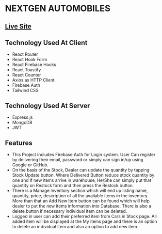 # NEXTGEN AUTOMOBILES

## [Live Site](https://nextgen-automobiles.web.app)

## Technology Used At Client

-   React Router
-   React Hook Form
-   React Firebase Hooks
-   React Toastify
-   React Counter
-   Axios as HTTP Client
-   Firebase Auth
-   Tailwind CSS

## Technology Used At Server

-   Express.js
-   MongoDB
-   JWT

## Features

-   This Project includes Firebase Auth for Login system. User Can register by delivering their email, password or simply can sign in/up using Google or GitHub.
-   On the basis of the Stock, Dealer can update the quantity by tapping Stock Update button. Where Delivered Button reduce stock quantity by one and if new items arrive in warehouse, He/She can simply put that quantity on Restock form and then press the Restock button.
-   There is a Manage Inventory section which will end up listing name, quantity, price, description of all the available items in the inventory. More than that an Add New Item button can be found which will help dealer to put the new items information into Database. There is also a delete button if necessary individual item can be deleted.
-   Logged in user can add their preferred item from Cars in Stock page. All added item will be displayed at the My items page and there is an option to delete an individual item and also an option to add new item.
